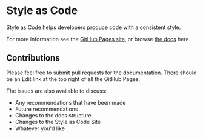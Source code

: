 # Style as Code

Style as Code helps developers produce code with a consistent style.

For more information see the [GitHub Pages site](https://kmgallahan.github.io/Style-as-Code), or browse [the docs](https://github.com/kmgallahan/Style-as-Code/tree/master/docs) here.

## Contributions

Please feel free to submit pull requests for the documentation. There should be an Edit link at the top right of all the GitHub Pages.

The issues are also available to discuss:

* Any recommendations that have been made
* Future recommendations
* Changes to the docs structure
* Changes to the Style as Code Site
* Whatever you'd like
  